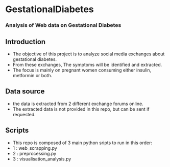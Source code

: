 # GestationalDiabetes
### Analysis of Web data on Gestational Diabetes

## Introduction
* The objective of this project is to analyze social media exchanges about gestational diabetes.
* From these exchanges, The symptoms will be identified and extracted.
* The focus is mainly on pregnant women consuming either insulin, metformin or both.

## Data source
* the data is extracted from 2 different exchange forums online.
* The extracted data is not provided in this repo, but can be sent if requested.

## Scripts
* This repo is composed of 3 main python sripts to run in this order:
* 1 : web_scrapping.py
* 2 : preprocessing.py
* 3 : visualisation_analysis.py
